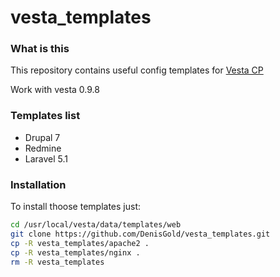 # vesta_templates

### What is this
This repository contains useful config templates for [Vesta CP](https://vestacp.com)

Work with vesta 0.9.8

### Templates list

* Drupal 7
* Redmine
* Laravel 5.1

### Installation
To install thoose templates just:

```sh
cd /usr/local/vesta/data/templates/web
git clone https://github.com/DenisGold/vesta_templates.git
cp -R vesta_templates/apache2 .
cp -R vesta_templates/nginx .
rm -R vesta_templates
```
